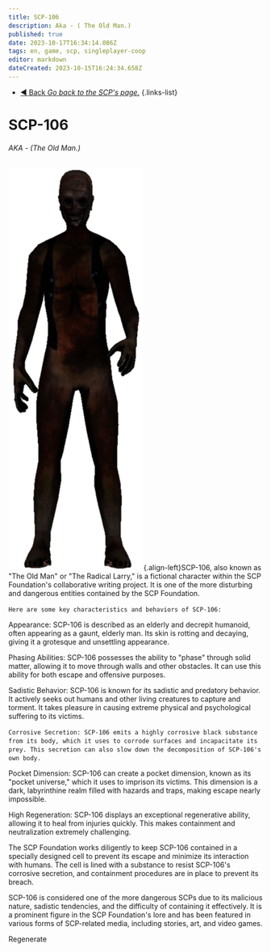 ```yaml
---
title: SCP-106
description: Aka - ( The Old Man.)
published: true
date: 2023-10-17T16:34:14.086Z
tags: en, game, scp, singleplayer-coop
editor: markdown
dateCreated: 2023-10-15T16:24:34.658Z
---
```


- [:arrow_backward: Back *Go back to the SCP's page.*](/en/game/scps#scps)
{.links-list}
# SCP-106 
###### AKA - (The Old Man.)
![106.png](/images/roles/106.png){.align-left}SCP-106, also known as "The Old Man" or "The Radical Larry," is a fictional character within the SCP Foundation's collaborative writing project. It is one of the more disturbing and dangerous entities contained by the SCP Foundation.

`Here are some key characteristics and behaviors of SCP-106:`

Appearance: SCP-106 is described as an elderly and decrepit humanoid, often appearing as a gaunt, elderly man. Its skin is rotting and decaying, giving it a grotesque and unsettling appearance.

Phasing Abilities: SCP-106 possesses the ability to "phase" through solid matter, allowing it to move through walls and other obstacles. It can use this ability for both escape and offensive purposes.

Sadistic Behavior: SCP-106 is known for its sadistic and predatory behavior. It actively seeks out humans and other living creatures to capture and torment. It takes pleasure in causing extreme physical and psychological suffering to its victims.

`Corrosive Secretion: SCP-106 emits a highly corrosive black substance from its body, which it uses to corrode surfaces and incapacitate its prey. This secretion can also slow down the decomposition of SCP-106's own body.`

Pocket Dimension: SCP-106 can create a pocket dimension, known as its "pocket universe," which it uses to imprison its victims. This dimension is a dark, labyrinthine realm filled with hazards and traps, making escape nearly impossible.

High Regeneration: SCP-106 displays an exceptional regenerative ability, allowing it to heal from injuries quickly. This makes containment and neutralization extremely challenging.

The SCP Foundation works diligently to keep SCP-106 contained in a specially designed cell to prevent its escape and minimize its interaction with humans. The cell is lined with a substance to resist SCP-106's corrosive secretion, and containment procedures are in place to prevent its breach.

SCP-106 is considered one of the more dangerous SCPs due to its malicious nature, sadistic tendencies, and the difficulty of containing it effectively. It is a prominent figure in the SCP Foundation's lore and has been featured in various forms of SCP-related media, including stories, art, and video games.





Regenerate

